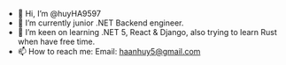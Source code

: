 - 👋 Hi, I’m @huyHA9597
- 👀 I’m currently junior .NET Backend engineer.
- 🌱 I’m keen on learning .NET 5, React & Django, also trying to learn Rust when have free time.
- 📫 How to reach me: Email: <haanhuy5@gmail.com>

<!---
huyHA9597/huyHA9597 is a ✨ special ✨ repository because its `README.md` (this file) appears on your GitHub profile.
You can click the Preview link to take a look at your changes.
--->
